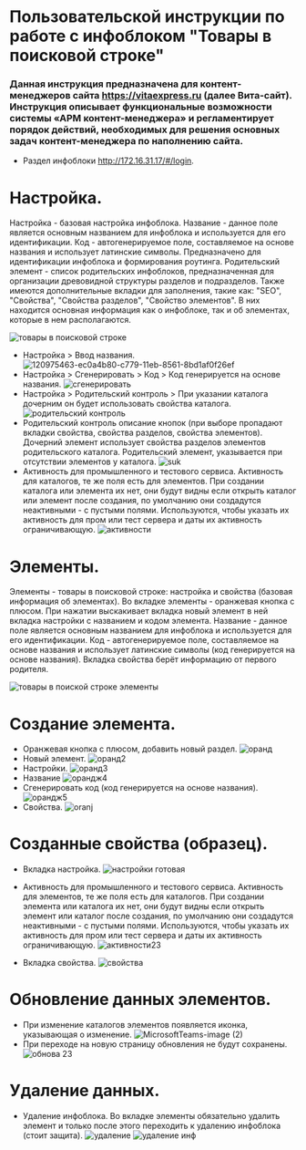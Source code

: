 # Пользовательской инструкции по работе с инфоблоком "Товары в поисковой строке" 
### Данная инструкция предназначена для контент-менеджеров сайта https://vitaexpress.ru (далее Вита-сайт). Инструкция описывает функциональные возможности системы «АРМ контент-менеджера» и регламентирует порядок действий, необходимых для решения основных задач контент-менеджера по наполнению сайта. 
* Раздел инфоблоки http://172.16.31.17/#/login.
#  Настройка.
Настройка - базовая настройка инфоблока. Название - данное поле является основным названием для инфоблока и используется для его идентификации. Код - автогенерируемое поле, составляемое на основе названия и использует латинские символы. Предназначено для идентификации инфоблока и формирования роутинга. Родительский элемент - список родительских инфоблоков, предназначенная для организации древовидной структуры разделов и подразделов. Также имеются дополнительные вкладки для заполнения, такие как: "SEO", "Свойства", "Cвойства разделов", "Свойство элементов". В них находится основная информация как о инфоблоке, так и об элементах, которые в нем располагаются.

![товары в поисковой строке](https://user-images.githubusercontent.com/85296765/123216066-33af0800-d4da-11eb-84cd-01a08e2d9fa3.png)
* Настройка > Ввод названия.
![120975463-ec0a4b80-c779-11eb-8561-8bd1af0f26ef](https://user-images.githubusercontent.com/85296765/122352276-09040300-cf60-11eb-8ab4-aa10ed3aaa78.png)
*  Настройка > Сгенерировать > Код > Код генерируется на основе названия.
![сгенерировать](https://user-images.githubusercontent.com/85296765/120984543-6db2a700-c783-11eb-84e4-37ab8589f663.png)
* Настройка > Родительский контроль > При указании каталога дочерним он будет использовать свойства каталога.  
![родительский контроль](https://user-images.githubusercontent.com/85296765/120984358-43f98000-c783-11eb-91a5-1ac40fe05151.png)
* Родительский контроль описание кнопок (при выборе пропадают вкладки свойства, свойства разделов, свойства элементов). Дочерний элемент использует свойства разделов элементов родительского каталога. Родительский элемент, указывается при отсутствии элементов у каталога.
![suk](https://user-images.githubusercontent.com/85296765/121004799-c55b0d80-c797-11eb-8165-3a44629ef772.png)
* Активность для промышленного и тестового сервиса.
Активность для каталогов, те же поля есть для элементов. При создании каталога или элемента их нет, они будут видны если открыть каталог или элемент после создания, по умолчанию они создадутся неактивными - с пустыми полями. Используются, чтобы указать их активность для пром или тест сервера и даты их активность ограничивающую.
![активности](https://user-images.githubusercontent.com/85296765/123218690-14fe4080-d4dd-11eb-9ffd-830b18fb02cb.png)

# Элементы.
Элементы - товары в поисковой строке: настройка и свойства (базовая информация об элементах). Во вкладке элементы - оранжевая кнопка с плюсом. При нажатии выскакивает вкладка новый элемент в ней вкладка настройки с названием и кодом элемента. Название - данное поле является основным названием для инфоблока и используется для его идентификации. Код - автогенерируемое поле, составляемое на основе названия и использует латинские символы (код генерируется на основе названия). Вкладка свойства берёт информацию от первого родителя.

![товары в поиской строке элементы](https://user-images.githubusercontent.com/85296765/123217430-9ead0e80-d4db-11eb-9e60-989ef831cbc7.png)
# Создание элемента.
* Оранжевая кнопка с плюсом, добавить новый раздел.
![оранд](https://user-images.githubusercontent.com/85296765/120998556-de13f500-c790-11eb-8f03-86c343d5eaf3.png)
* Новый элемент.
![оранд2](https://user-images.githubusercontent.com/85296765/120998822-1ca9af80-c791-11eb-9bd6-b87ec5fcbf90.png)
* Настройки.
![оранд3](https://user-images.githubusercontent.com/85296765/120998981-46fb6d00-c791-11eb-9734-ed9e2b066895.png)
* Название
![орандж4](https://user-images.githubusercontent.com/85296765/120999116-6befe000-c791-11eb-8601-0e0577064ff9.png)
* Сгенерировать код (код генерируется на основе названия).
![орандж5](https://user-images.githubusercontent.com/85296765/120999279-9cd01500-c791-11eb-8618-d07a8ee9d3df.png)
* Свойства.
![oranj](https://user-images.githubusercontent.com/85296765/121000481-f127c480-c792-11eb-9a95-71791b0a9f38.png)
# Созданные свойства (образец).
* Вкладка настройка.
![настройки готовая](https://user-images.githubusercontent.com/85296765/123233011-c22b8580-d4ea-11eb-88df-785c6f4b6bad.png)

* Активность для промышленного и тестового сервиса.
Активность для элементов, те же поля есть для каталогов. При создании элемента или каталога их нет, они будут видны если открыть элемент или каталог после создания, по умолчанию они создадутся неактивными - с пустыми полями. Используются, чтобы указать их активность для пром или тест сервера и даты их активность ограничивающую.
![активности23](https://user-images.githubusercontent.com/85296765/123226178-75dd4700-d4e4-11eb-92c9-4f75519609ac.png)
* Вкладка свойства.
![свойства](https://user-images.githubusercontent.com/85296765/123233253-f4d57e00-d4ea-11eb-9d8c-83ccb6d3a710.png)

# Обновление данных элементов.

* При изменение каталогов элементов появляется иконка, указывающая о изменение.
![MicrosoftTeams-image (2)](https://user-images.githubusercontent.com/85296765/122168014-cc1b0c00-ce8c-11eb-8f92-3c94dca705b5.png)
* При переходе на новую страницу обновления не будут сохранены.
![обнова 23](https://user-images.githubusercontent.com/85296765/122167531-2cf61480-ce8c-11eb-8edf-f24b994207c9.png)

# Удаление данных.
* Удаление инфоблока. Во вкладке элементы обязательно удалить элемент и только после этого переходить к удалению инфоблока (стоит защита).
![удаление](https://user-images.githubusercontent.com/85296765/123229893-c4d8ab80-d4e7-11eb-857d-190d2e84c398.png)
![удаление инф](https://user-images.githubusercontent.com/85296765/123229773-a83c7380-d4e7-11eb-8e7c-01aea3bac00d.png)




